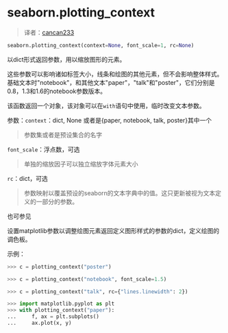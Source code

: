 # seaborn.plotting_context

> 译者：[cancan233](https://github.com/cancan233)

```python
seaborn.plotting_context(context=None, font_scale=1, rc=None)
```
以dict形式返回参数，用以缩放图形的元素。

这些参数可以影响诸如标签大小，线条和绘图的其他元素，但不会影响整体样式。基础文本时"notebook"，和其他文本"paper"，"talk"和"poster"，它们分别是0.8，1.3和1.6的notebook参数版本。

该函数返回一个对象，该对象可以在`with`语句中使用，临时改变文本参数。

参数：`context`：dict, None 或者是{paper, notebook, talk, poster}其中一个

> 参数集或者是预设集合的名字

`font_scale`：浮点数，可选

> 单独的缩放因子可以独立缩放字体元素大小

`rc`：dict，可选

> 参数映射以覆盖预设的seaborn的文本字典中的值。这只更新被视为文本定义的一部分的参数。

也可参见

设置matplotlib参数以调整绘图元素返回定义图形样式的参数的dict，定义绘图的调色板。

示例：

```python
>>> c = plotting_context("poster")
```

```python
>>> c = plotting_context("notebook", font_scale=1.5)
```

```python
>>> c = plotting_context("talk", rc={"lines.linewidth": 2})
```

```python
>>> import matplotlib.pyplot as plt
>>> with plotting_context("paper"):
...		f, ax = plt.subplots()
... 	ax.plot(x, y)
```

